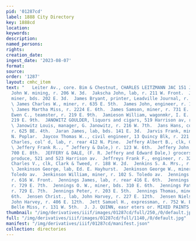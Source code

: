 ```yaml
---
pid: '01287cd'
label: 1888 City Directory
key: 1888cd
location: 
keywords: 
description: 
named_persons: 
rights: 
creation_date: 
ingest_date: '2023-08-07'
format: 
source: 
order: '1287'
layout: cmhc_item
text: "   Leiter Av., core. Bim & Chestnut, CHARLES LEITZMANN JAC 151 JEW  Jacque
  John W. mining, r. 206 W. 3d.  Jakscha John, lab, r. 211 W. Front.  James Albert,
  miner, bds. 202 E. 3d.  James Bryant, printer, Leadville Journal, r. 119 W. 4th.
  \ James Charles W., miner, r. 635 E. 5th.  James John, engineer, r. 130 E. 6th.
  \ James Martha Miss, r. 2224 E. 6th.  James Samson, miner, r. 731 E. 6th.  Jamieson
  Ewen C., teamster, r. 219 E. 9th.  Jamieson William, wagonmkr, I. E. Fountain, r.
  219 E. 9th.  JANOWITZ GOULDER, liquors and cigars, 519 Harrison av, r. 216 W. 7th.
  \ Janowitz Louis, manager, G. Janowitz, r. 216 W. 7th.  Jans Hans, concentrator,
  r. 625 BE. 4th.  Jaran James, lab, bds. 141 E. 3d.  Jarvis Frank, miner, r. 312
  N. Poplar.  Jaycox Thomas W.., civil engineer, 13 Quincy Blk, r. 221 W. 7th.  Jefferson
  Charles, col’ d, lab, r. rear 412 N. Pine.  Jeffery Albert B., clk, C. W. Babcock.
  \ Jeffery Frank R.., ” Jeffery & Dale,) r. 123 W. 6th.  Jeffery John, miner, vr.
  700 E. 8th.  JEFFERY & DALE, (F. R. Jeffery and Edward Dale,) grocers, meats and
  produce, 521 and 523 Harrison av.  Jeffreys Frank F., engineer, r. 321 E. 3d.  Jenison
  Charles V., clk, Clark & Tweed, r. 188 W. 2d.  Jenkins S. A. Mrs., r. 734 E. 6th.
  \ Jenkinson George, lab, Ed. E. Hayhurst.  Jenkinson George W., miner, r. 102 S.
  Toledo av.  Jenkinson William, miner, r. 102 S. Toledo av.  Jennings Charles T.,
  r. 616 W. Front.  Jennings James, lab, r. rear 416 E. 6th.  Jennings John, miner,
  r. 729 E. 7th.  Jennings O. W., miner, bds. 310 E. 6th.  Jennings Patrick, miner,
  r. 729 E. 7th.  Jennings Peter, r. 203 E. 5th.  Jennings Thomas, miner, r. 513 E.
  6th.  Jensen Christ., lab, John Harvey, r. 227 E. 12th.  Jensen Niels, yardman,
  John Harvey, r. 406 E. 12th.  Jett Samuel H., expressman, r. 752 W. Elm.  Jewell
  Belle Miss, r. 131 W. 5th.  J. J. QUINN, easr eters or. MIXED PAINTS    "
thumbnail: "/img/derivatives/iiif/images/01287cd/full/250,/0/default.jpg"
full: "/img/derivatives/iiif/images/01287cd/full/1140,/0/default.jpg"
manifest: "/img/derivatives/iiif/01287cd/manifest.json"
collection: directories
---
```

